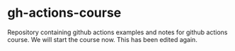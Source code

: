 # gh-actions-course
Repository containing github actions examples and notes for github actions course.
We will start the course now. 
This has been edited again.
